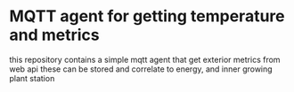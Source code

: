# MQTT agent for getting temperature and metrics

this repository contains a simple mqtt agent that get exterior metrics from web api
these can be stored and correlate to energy, and inner growing plant station
